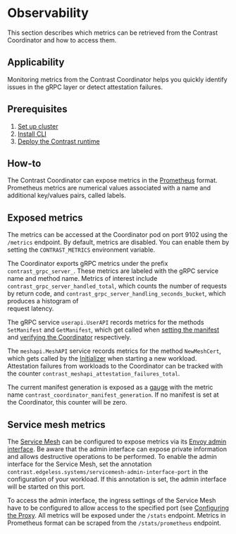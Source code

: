 # Observability

This section describes which metrics can be retrieved from the Contrast Coordinator and how to access them.

## Applicability

Monitoring metrics from the Contrast Coordinator helps you quickly identify issues in the gRPC layer or detect attestation failures.

## Prerequisites

1. [Set up cluster](./cluster-setup/aks.md)
2. [Install CLI](./install-cli.md)
3. [Deploy the Contrast runtime](./workload-deployment/runtime-deployment.md)

## How-to

The Contrast Coordinator can expose metrics in the
[Prometheus](https://prometheus.io/) format. Prometheus metrics
are numerical values associated with a name and additional key/values pairs,
called labels.

## Exposed metrics

The metrics can be accessed at the Coordinator pod on port 9102 using the `/metrics` endpoint.
By default, metrics are disabled. You can enable them by setting the `CONTRAST_METRICS`
environment variable.

The Coordinator exports gRPC metrics under the prefix `contrast_grpc_server_`.
These metrics are labeled with the gRPC service name and method name.
Metrics of interest include `contrast_grpc_server_handled_total`, which counts
the number of requests by return code, and
`contrast_grpc_server_handling_seconds_bucket`, which produces a histogram of\
request latency.

The gRPC service `userapi.UserAPI` records metrics for the methods
`SetManifest` and `GetManifest`, which get called when [setting the
manifest](./workload-deployment/deploy-coordinator.md#set-the-manifest) and [verifying the
Coordinator](./workload-deployment/deployment-verification.md) respectively.

The `meshapi.MeshAPI` service records metrics for the method `NewMeshCert`, which
gets called by the [Initializer](../architecture/components/initializer.md) when starting a
new workload. Attestation failures from workloads to the Coordinator can be
tracked with the counter `contrast_meshapi_attestation_failures_total`.

The current manifest generation is exposed as a
[gauge](https://prometheus.io/docs/concepts/metric_types/#gauge) with the metric
name `contrast_coordinator_manifest_generation`. If no manifest is set at the
Coordinator, this counter will be zero.

## Service mesh metrics

The [Service Mesh](../architecture/components/service-mesh.md) can be configured to expose
metrics via its [Envoy admin
interface](https://www.envoyproxy.io/docs/envoy/latest/operations/admin). Be
aware that the admin interface can expose private information and allows
destructive operations to be performed. To enable the admin interface for the
Service Mesh, set the annotation
`contrast.edgeless.systems/servicemesh-admin-interface-port` in the configuration
of your workload. If this annotation is set, the admin interface will be started
on this port.

To access the admin interface, the ingress settings of the Service Mesh have to
be configured to allow access to the specified port (see [Configuring the
Proxy](../architecture/components/service-mesh.md#configuring-the-proxy). All metrics will be
exposed under the `/stats` endpoint. Metrics in Prometheus format can be scraped
from the `/stats/prometheus` endpoint.
